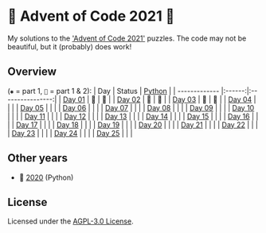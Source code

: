 # 🎄 Advent of Code 2021 🎄
My solutions to the ['Advent of Code 2021'](https://adventofcode.com/2021/) puzzles. The code may not be beautiful, but it (probably) does work!

## Overview

(`✱` = part 1, `🌟` = part 1 & 2):
| Day           | Status | [Python](python) |
| ------------- |:------:|:----------------:|
| [Day 01][d01] | 🌟 | 🌟 |
| [Day 02][d02] | 🌟 | 🌟 |
| [Day 03][d03] | 🌟 | 🌟 |
| [Day 04][d04] |  |  |
| [Day 05][d05] |  |  |
| [Day 06][d06] |  |  |
| [Day 07][d07] |  |  |
| [Day 08][d08] |  |  |
| [Day 09][d09] |  |  |
| [Day 10][d10] |  |  |
| [Day 11][d11] |  |  |
| [Day 12][d12] |  |  |
| [Day 13][d13] |  |  |
| [Day 14][d14] |  |  |
| [Day 15][d15] |  |  |
| [Day 16][d16] |  |  |
| [Day 17][d17] |  |  |
| [Day 18][d18] |  |  |
| [Day 19][d19] |  |  |
| [Day 20][d20] |  |  |
| [Day 21][d21] |  |  |
| [Day 22][d22] |  |  |
| [Day 23][d23] |  |  |
| [Day 24][d24] |  |  |
| [Day 25][d25] |  |  |

## Other years

- 🎄 [2020](https://github.com/NesjaCode/advent-of-code-2020) (Python)

## License

Licensed under the [AGPL-3.0 License](LICENSE).

[d01]: https://adventofcode.com/2021/day/1
[d02]: https://adventofcode.com/2021/day/2
[d03]: https://adventofcode.com/2021/day/3
[d04]: https://adventofcode.com/2021/day/4
[d05]: https://adventofcode.com/2021/day/5
[d06]: https://adventofcode.com/2021/day/6
[d07]: https://adventofcode.com/2021/day/7
[d08]: https://adventofcode.com/2021/day/8
[d09]: https://adventofcode.com/2021/day/9
[d10]: https://adventofcode.com/2021/day/10
[d11]: https://adventofcode.com/2021/day/11
[d12]: https://adventofcode.com/2021/day/12
[d13]: https://adventofcode.com/2021/day/13
[d14]: https://adventofcode.com/2021/day/14
[d15]: https://adventofcode.com/2021/day/15
[d16]: https://adventofcode.com/2021/day/16
[d17]: https://adventofcode.com/2021/day/17
[d18]: https://adventofcode.com/2021/day/18
[d19]: https://adventofcode.com/2021/day/19
[d20]: https://adventofcode.com/2021/day/20
[d21]: https://adventofcode.com/2021/day/21
[d22]: https://adventofcode.com/2021/day/22
[d23]: https://adventofcode.com/2021/day/23
[d24]: https://adventofcode.com/2021/day/24
[d25]: https://adventofcode.com/2021/day/25
